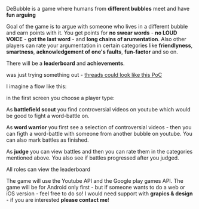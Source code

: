 DeBubble is a game where humans from **different bubbles** meet and have **fun arguing**

Goal of the game is to argue with someone who lives in a different bubble and earn points with it.
You get points for **no swear words** - **no LOUD VOICE** - **got the last word** - and **long chains of arumentation**. Also other players can rate your argumentation in certain categories like **friendlyness**, **smartness**, **acknowledgement of one's faults**, **fun-factor** and so on.

There will be a **leaderboard** and **achievements**. 

was just trying something out - [threads could look like this PoC](https://www.youtube.com/watch?v=fAWPDTQos0A&google_comment_id=z13wv1moxqumdhlwk04cd11z5yjzj34b2as)

I imagine a flow like this:

in the first screen you choose a player type:

As **battlefield scout** you find controversial videos on youtube which would be good to fight a word-battle on.

As **word warrior** you first see a selection of controversial videos - then you can figth a word-battle with someone from another bubble on youtube. You can also mark battles as finished.

As **judge** you can view battles and then you can rate them in the categories mentioned above. You also see if battles progressed after you judged.


All roles can view the leaderboard

The game will use the Youtube API and the Google play games API. The game will be for Android only first - but if someone wants to do a web or iOS version - feel free to do so!
I would need support with **grapics & design** - if you are interested **please contact me**!
